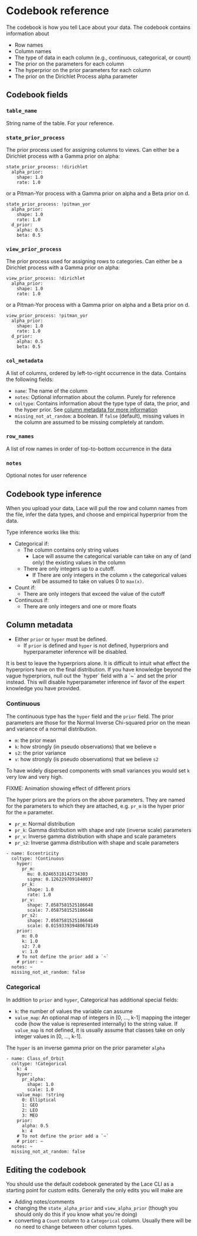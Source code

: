 # Codebook reference

The codebook is how you tell Lace about your data. The codebook contains
information about

- Row names
- Column names
- The type of data in each column (e.g., continuous, categorical, or count)
- The prior on the parameters for each column
- The hyperprior on the prior parameters for each column
- The prior on the Dirichlet Process alpha parameter

## Codebook fields

### `table_name`

String name of the table. For your reference.

### `state_prior_process`

The prior process used for assigning columns to views. Can either be a Dirichlet process with a Gamma prior on alpha:

```yaml,deserializeTo=StatePriorProcess
state_prior_process: !dirichlet
  alpha_prior:
    shape: 1.0
    rate: 1.0
```

or a Pitman-Yor process with a Gamma prior on alpha and a Beta prior on d.

```yaml,deserializeTo=StatePriorProcess
state_prior_process: !pitman_yor
  alpha_prior:
    shape: 1.0
    rate: 1.0
  d_prior:
    alpha: 0.5
    beta: 0.5
```

### `view_prior_process`

The prior process used for assigning rows to categories. Can either be a Dirichlet process with a Gamma prior on alpha:

```yaml,deserializeTo=ViewPriorProcess
view_prior_process: !dirichlet
  alpha_prior:
    shape: 1.0
    rate: 1.0
```

or a Pitman-Yor process with a Gamma prior on alpha and a Beta prior on d.

```yaml,deserializeTo=StatePriorProcess
view_prior_process: !pitman_yor
  alpha_prior:
    shape: 1.0
    rate: 1.0
  d_prior:
    alpha: 0.5
    beta: 0.5
```

### `col_metadata`

A list of columns, ordered by left-to-right occurrence in the data. Contains
the following fields:

- `name`: The name of the column
- `notes`: Optional information about the column. Purely for reference
- `coltype`: Contains information about the type type of data, the prior, and
    the hyper prior. See [column metadata for more
    information](/basics/codebook#column-metadata)
- `missing_not_at_random`: a boolean. If `false` (default), missing values in
    the column are assumed to be missing completely at random.

### `row_names`
A list of row names in order of top-to-bottom occurrence in the data

### `notes`
Optional notes for user reference

## Codebook type inference

When you upload your data, Lace will pull the row and column names from the
file, infer the data types, and choose and empirical hyperprior from the data.

Type inference works like this:

- Categorical if:
    + The column contains only string values
        * Lace will assume the categorical variable can take on any of (and
            only) the existing values in the column
    + There are only integers up to a cutoff.
        * If There are only integers in the column `x` the categorical values
            will be assumed to take on values 0 to `max(x)`.
- Count if:
    + There are only integers that exceed the value of the cutoff
- Continuous if:
    + There are only integers and one or more floats

## Column metadata

- Either `prior` or `hyper` must be defined.
    + If `prior` is defined and `hyper` is not defined, hyperpriors and
        hyperparameter inference will be disabled.

<p class=warning>
It is best to leave the hyperpriors alone. It is difficult to intuit what
effect the hyperpriors have on the final distribution. If you have knowledge
beyond the vague hyperpriors, null out the `hyper` field with a `~` and set the
prior instead. This will disable hyperparameter inference inf favor of the
expert knowledge you have provided.
</p>

### Continuous

The continuous type has the `hyper` field and the `prior` field. The prior
parameters are those for the Normal Inverse Chi-squared prior on the mean and
variance of a normal distribution.

- `m`: the prior mean
- `k`: how strongly (in pseudo observations) that we believe `m`
- `s2`: the prior variance
- `v`: how strongly (is pseudo observations) that we believe `s2`

To have widely dispersed components with small variances you would set `k` very
low and very high.

FIXME: Animation showing effect of different priors

The hyper priors are the priors on the above parameters. They are named for the
parameters to which they are attached, e.g. `pr_m` is the hyper prior for the
`m` parameter.

- `pr_m`: Normal distribution
- `pr_k`: Gamma distribution with shape and rate (inverse scale) parameters
- `pr_v`: Inverse gamma distribution with shape and scale parameters
- `pr_s2`: Inverse gamma distribution with shape and scale parameters

```yaml,deserializeTo=lace_codebook::ColMetadataList
- name: Eccentricity
  coltype: !Continuous
    hyper:
      pr_m:
        mu: 0.02465318142734303
        sigma: 0.1262297091840037
      pr_k:
        shape: 1.0
        rate: 1.0
      pr_v:
        shape: 7.0587581525186648
        scale: 7.0587581525186648
      pr_s2:
        shape: 7.0587581525186648
        scale: 0.015933939480678149
    prior:
      m: 0.0
      k: 1.0
      s2: 7.0
      v: 1.0
    # To not define the prior add a `~`
    # prior: ~
  notes: ~
  missing_not_at_random: false
```

### Categorical

In addition to `prior` and `hyper`, Categorical has additional special fields:

- `k`: the number of values the variable can assume
- `value_map`: An optional map of integers in [0, ..., k-1] mapping the integer
    code (how the value is represented internally) to the string value. If
    `value_map` is not defined, it is usually assume that classes take on only
    integer values in [0, ..., k-1].

The `hyper` is an inverse gamma prior on the prior parameter `alpha`

```yaml,deserializeTo=lace_codebook::ColMetadataList
- name: Class_of_Orbit
  coltype: !Categorical
    k: 4
    hyper:
      pr_alpha:
        shape: 1.0
        scale: 1.0
    value_map: !string
      0: Elliptical
      1: GEO
      2: LEO
      3: MEO
    prior:
      alpha: 0.5
      k: 4
    # To not define the prior add a `~`
    # prior: ~
  notes: ~
  missing_not_at_random: false
```

## Editing the codebook

You should use the default codebook generated by the Lace CLI as a starting
point for custom edits. Generally the only edits you will make are

- Adding notes/comments
- changing the `state_alpha_prior` and `view_alpha_prior` (though you should
    only do this if you know what you're doing)
- converting a `Count` column to a `Categorical` column. Usually there will be
    no need to change between other column types.
